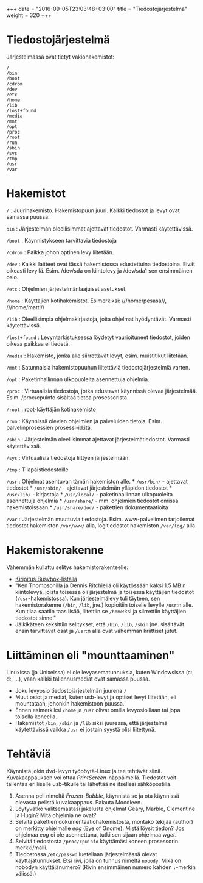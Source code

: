 +++
date = "2016-09-05T23:03:48+03:00"
title = "Tiedostojärjestelmä"
weight = 320
+++

Tiedostojärjestelmä
========================

Järjestelmässä ovat tietyt vakiohakemistot:

```
/
/bin
/boot
/cdrom
/dev
/etc
/home
/lib
/lost+found
/media
/mnt
/opt
/proc
/root
/run
/sbin
/sys
/tmp
/usr
/var
```


Hakemistot
========================

`/`
:   Juurihakemisto. Hakemistopuun juuri. Kaikki tiedostot ja levyt ovat samassa puussa.

`bin`
:   Järjestelmän oleellisimmat ajettavat tiedostot. Varmasti käytettävissä.

`/boot`
:   Käynnistykseen tarvittavia tiedostoja

`/cdrom`
:   Paikka johon optinen levy liitetään.

`/dev`
:   Kaikki laitteet ovat tässä hakemistossa edustettuina tiedostoina. Eivät oikeasti levyllä. Esim. /dev/sda on kiintolevy ja /dev/sda1 sen ensimmäinen osio.

`/etc`
:   Ohjelmien järjestelmänlaajuiset asetukset.

`/home`
:   Käyttäjien kotihakemistot. Esimerkiksi: ///home/pesasa//, ///home/matti//

`/lib`
:   Oleellisimpia ohjelmakirjastoja, joita ohjelmat hyödyntävät. Varmasti käytettävissä.

`/lost+found`
:   Levyntarkistuksessa löydetyt vaurioituneet tiedostot, joiden oikeaa paikkaa ei tiedetä.

`/media`
:   Hakemisto, jonka alle siirrettävät levyt, esim. muistitikut liitetään.

`/mnt`
:   Satunnaisia hakemistopuuhun liitettäviä tiedostojärjestelmiä varten.

`/opt`
:   Paketinhallinnan ulkopuolelta asennettuja ohjelmia.

`/proc`
:   Virtuaalisia tiedostoja, jotka edustavat käynnissä olevaa järjestelmää. Esim. /proc/cpuinfo sisältää tietoa prosessorista.

`/root`
:   root-käyttäjän kotihakemisto

`/run`
:   Käynnissä olevien ohjelmien ja palveluiden tietoja. Esim. palvelinprosessien prosessi-id:itä.

`/sbin`
:   Järjestelmän oleellisimmat ajettavat järjestelmätiedostot. Varmasti käytettävissä.

`/sys`
:   Virtuaalisia tiedostoja liittyen järjestelmään.

`/tmp`
:   Tilapäistiedostoille

`/usr`
:   Ohjelmat asentuvan tämän hakemiston alle.
    * `/usr/bin/` - ajettavat tiedostot
    * `/usr/sbin/` - ajettavat järjestelmän ylläpidon tiedostot
    * `/usr/lib/` - kirjastoja
    * `/usr/local/` - paketinhallinnan ulkopuolelta asennettuja ohjelmia
    * `/usr/share/` - mm. ohjelmien tiedostot omissa hakemistoissaan
    * `/usr/share/doc/` - pakettien dokumentaatioita

`/var`
:   Järjestelmän muuttuvia tiedostoja. Esim. www-palvelimen tarjoilemat tiedostot hakemiston `/var/www/` alla, logitiedostot hakemiston `/var/log/` alla.




Hakemistorakenne
========================

Vähemmän kullattu selitys hakemistorakenteelle:

* [Kirjoitus Busybox-listalla](http://lists.busybox.net/pipermail/busybox/2010-December/074114.html)
* "Ken Thompsonilla ja Dennis Ritchiellä oli käytössään kaksi 1.5 MB:n kiintolevyä, joista toisessa oli järjestelmä ja toisessa käyttäjien tiedostot (`/usr`-hakemistossa).
   Kun järjestelmälevy tuli täyteen, sen hakemistorakenne (`/bin`, `/lib`, jne.) kopioitiin toiselle levylle `/usr`:n alle. Kun tilaa saatiin taas lisää,
   liitettiin se `/home`:ksi ja siirrettiin käyttäjien tiedostot sinne."
* Jälkikäteen keksittiin selitykset, että `/bin`, `/lib`, `/sbin` jne. sisältävät ensin tarvittavat osat ja `/usr`:n alla ovat vähemmän kriittiset jutut.




Liittäminen eli "mounttaaminen"
========================

Linuxissa (ja Unixeissa) ei ole levyasematunnuksia, kuten Windowsissa (c:\, d:\, ...), vaan kaikki tallennusmediat ovat samassa puussa.

* Joku levyosio tiedostojärjestelmän juurena `/`
* Muut osiot ja mediat, kuten usb-levyt ja optiset levyt liitetään, eli mountataan, johonkin hakemistoon puussa.
* Ennen esimerkiksi `/home` ja `/usr` olivat omilla levyosioillaan tai jopa toisella koneella.
* Hakemistot `/bin`, `/sbin` ja `/lib` siksi juuressa, että järjestelmä käytettävissä vaikka `/usr` ei jostain syystä olisi liitettynä.



Tehtäviä
========================
Käynnistä jokin dvd-levyn työpöytä-Linux ja tee tehtävät siinä.
Kuvakaappauksen voi ottaa *PrintScreen*-näppäimellä. Tiedostot voit tallentaa erilliselle usb-tikulle tai lähettää ne itsellesi sähköpostilla.

1. Asenna peli nimeltä *Frozen-Bubble*, käynnistä se ja ota käynnissä olevasta pelistä kuvakaappaus. Palauta Moodleen.
2. Löytyvätkö valitsemastasi jakelusta ohjelmat Geary, Marble, Clementine ja Hugin? Mitä ohjelmia ne ovat?
3. Selvitä pakettien dokumentaatiohakemistosta, montako tekijää (author) on merkitty ohjelmalle *eog* (Eye of Gnome). Mistä löysit tiedon? Jos ohjelmaa *eog*
   ei ole asennettuna, tutki sen sijaan ohjelmaa *wget*.
4. Selvitä tiedostosta `/proc/cpuinfo` käyttämäsi koneen prosessorin merkki/malli.
5. Tiedostossa `/etc/passwd` luetellaan järjestelmässä olevat käyttäjätunnukset. Etsi rivi, jolla on tunnus nimeltä `nobody`.
   Mikä on nobodyn käyttäjänumero? (Rivin ensimmäinen numero kahden `:`-merkin välissä.)
